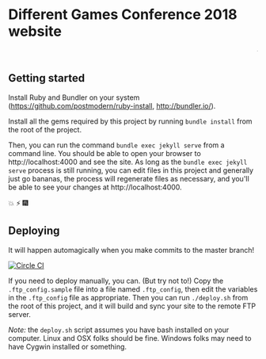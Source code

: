 # Different Games Conference 2018 website

<marquee>YOU KNOW IT... YOU LOVE IT...</marquee>

## Getting started
Install Ruby and Bundler on your system (https://github.com/postmodern/ruby-install, http://bundler.io/).

Install all the gems required by this project by running `bundle install` from
the root of the project.

Then, you can run the command `bundle exec jekyll serve` from a command line. You should
be able to open your browser to http://localhost:4000 and see the site. As
long as the `bundle exec jekyll serve` process is still running, you can edit files in
this project and generally just go bananas, the process will regenerate
files as necessary, and you'll be able to see your changes at http://localhost:4000.

:boom: :zap: :fireworks:

## Deploying
It will happen automagically when you make commits to the master branch!

[![Circle CI](https://circleci.com/gh/differentgames/conference-2016-site/tree/master.svg?style=svg)](https://circleci.com/gh/differentgames/conference-2016-site/tree/master)

If you need to deploy manually, you can. (But try not to!)
Copy the `.ftp_config.sample` file into a file named `.ftp_config`, then edit the
variables in the `.ftp_config` file as appropriate. Then you can run `./deploy.sh`
from the root of this project, and it will build and sync your site to the remote
FTP server.

_Note:_ the `deploy.sh` script assumes you have bash installed on your
computer. Linux and OSX folks should be fine. Windows folks may need to have Cygwin
installed or something.
